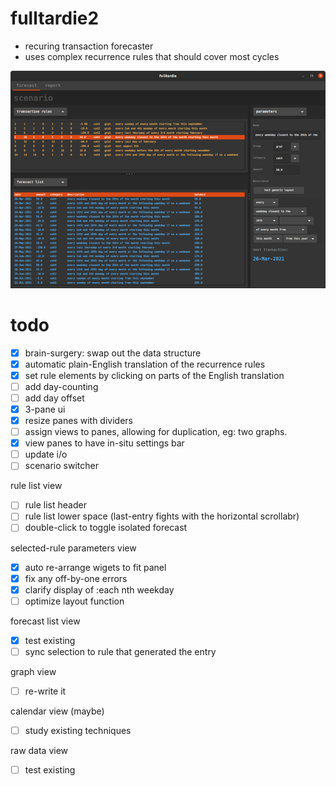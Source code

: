 # fulltardie2
- recuring transaction forecaster
- uses complex recurrence rules that should cover most cycles

![screenie](./fulltardie2_screenie_210324.png)

# todo
- [X] brain-surgery: swap out the data structure
- [X] automatic plain-English translation of the recurrence rules
- [X] set rule elements by clicking on parts of the English translation
- [ ] add day-counting
- [ ] add day offset
- [X] 3-pane ui
- [X] resize panes with dividers
- [ ] assign views to panes, allowing for duplication, eg: two graphs.
- [X] view panes to have in-situ settings bar
- [ ] update i/o
- [ ] scenario switcher

rule list view
- [ ] rule list header
- [ ] rule list lower space (last-entry fights with the horizontal scrollabr)
- [ ] double-click to toggle isolated forecast

selected-rule parameters view
- [X] auto re-arrange wigets to fit panel
- [X] fix any off-by-one errors
- [X] clarify display of :each nth weekday
- [ ] optimize layout function

forecast list view
- [X] test existing
- [ ] sync selection to rule that generated the entry

graph view
- [ ] re-write it

calendar view (maybe)
- [ ] study existing techniques

raw data view
- [ ] test existing
